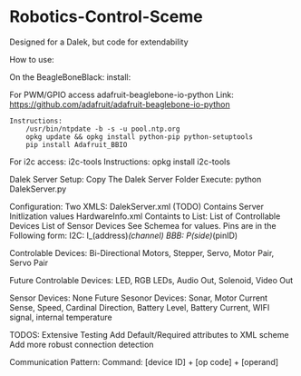 Robotics-Control-Sceme
======================

Designed for a Dalek, but code for extendability

How to use:

On the BeagleBoneBlack:
install:

For PWM/GPIO access
adafruit-beaglebone-io-python
	Link: https://github.com/adafruit/adafruit-beaglebone-io-python
	
	Instructions:
		/usr/bin/ntpdate -b -s -u pool.ntp.org
		opkg update && opkg install python-pip python-setuptools
		pip install Adafruit_BBIO
For i2c access:
	i2c-tools
	Instructions: opkg install i2c-tools
	
Dalek Server Setup:
	Copy The Dalek Server Folder
	Execute: python DalekServer.py


Configuration:
	Two XMLS:
		DalekServer.xml (TODO)
			Contains Server Initlization values
		HardwareInfo.xml
			Containts to List:
				List of Controllable Devices
				List of Sensor Devices
			See Schemea for values.
			Pins are in the Following form:
			I2C: I_(address)_(channel)
			BBB: P(side)_(pinID)

Controlable Devices:
	Bi-Directional Motors, Stepper, Servo, Motor Pair, Servo Pair
	
Future Controlable Devices:
	LED, RGB LEDs, Audio Out, Solenoid, Video Out
	
Sensor Devices:
	None
Future Sesonor Devices:
	Sonar, Motor Current Sense, Speed, Cardinal Direction, Battery Level, Battery Current, WIFI signal, internal temperature

TODOS:
Extensive Testing
Add Default/Required attributes to XML scheme
Add more robust connection detection


Communication Pattern:
	Command: [device ID] + [op code] + [operand]

